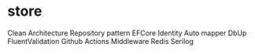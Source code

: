 # store

Clean Architecture
Repository pattern
EFCore
Identity
Auto mapper
DbUp
FluentValidation
Github Actions
Middleware
Redis
Serilog
